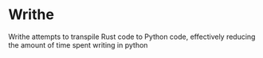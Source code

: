 # Writhe
Writhe attempts to transpile Rust code to Python code, effectively reducing the amount of time spent writing in python
